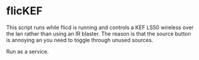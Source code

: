 # flicKEF

This script runs while flicd is running and controls a KEF LS50 wireless over the lan rather than using an IR blaster. The reason is that the source button is annoying an you need to toggle through unused sources.

Run as a service. 

